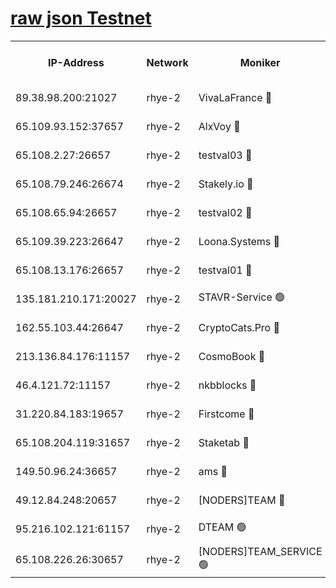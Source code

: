 
[raw json Testnet](https://rpc-check.quickt.stavr.tech/quickt/rpc-quickt-result.json)
=


<table><tr><th>IP-Address</th><th>Network</th><th>Moniker</th><th>Latest Block Height</th><th>Earliest Block Height</th><th>Catching Up</th><th>Tx Index</th><th>Voting Power</th><th>Scan Time</th></tr><tr><td>89.38.98.200:21027</td><td>rhye-2</td><td>VivaLaFrance 🔴</td><td>169681</td><td>1</td><td>False</td><td>off</td><td>10000</td><td>2024-01-03T17:57:53.703919136UTC</td></tr><tr><td>65.109.93.152:37657</td><td>rhye-2</td><td>AlxVoy 🔴</td><td>169681</td><td>1</td><td>False</td><td>on</td><td>92921</td><td>2024-01-03T17:57:56.141818394UTC</td></tr><tr><td>65.108.2.27:26657</td><td>rhye-2</td><td>testval03 🔴</td><td>169682</td><td>1</td><td>False</td><td>on</td><td>11002050</td><td>2024-01-03T17:57:58.865749634UTC</td></tr><tr><td>65.108.79.246:26674</td><td>rhye-2</td><td>Stakely.io 🔴</td><td>169682</td><td>1</td><td>False</td><td>on</td><td>10010</td><td>2024-01-03T17:58:01.240253145UTC</td></tr><tr><td>65.108.65.94:26657</td><td>rhye-2</td><td>testval02 🔴</td><td>169682</td><td>1</td><td>False</td><td>on</td><td>11002050</td><td>2024-01-03T17:58:02.079603077UTC</td></tr><tr><td>65.109.39.223:26647</td><td>rhye-2</td><td>Loona.Systems 🔴</td><td>169683</td><td>1</td><td>False</td><td>off</td><td>86949</td><td>2024-01-03T17:58:04.551997446UTC</td></tr><tr><td>65.108.13.176:26657</td><td>rhye-2</td><td>testval01 🔴</td><td>169683</td><td>1</td><td>False</td><td>on</td><td>13082010</td><td>2024-01-03T17:58:05.622162135UTC</td></tr><tr><td>135.181.210.171:20027</td><td>rhye-2</td><td>STAVR-Service 🟢</td><td>169685</td><td>1</td><td>False</td><td>on</td><td>0</td><td>2024-01-03T17:58:14.156145876UTC</td></tr><tr><td>162.55.103.44:26647</td><td>rhye-2</td><td>CryptoCats.Pro 🔴</td><td>169689</td><td>1</td><td>False</td><td>off</td><td>9999</td><td>2024-01-03T17:58:36.204946602UTC</td></tr><tr><td>213.136.84.176:11157</td><td>rhye-2</td><td>CosmoBook 🔴</td><td>169687</td><td>65301</td><td>False</td><td>off</td><td>1528057</td><td>2024-01-03T17:58:29.822434139UTC</td></tr><tr><td>46.4.121.72:11157</td><td>rhye-2</td><td>nkbblocks 🔴</td><td>169680</td><td>70101</td><td>False</td><td>off</td><td>81901</td><td>2024-01-03T17:57:49.309091638UTC</td></tr><tr><td>31.220.84.183:19657</td><td>rhye-2</td><td>Firstcome 🔴</td><td>169682</td><td>97501</td><td>False</td><td>off</td><td>728545</td><td>2024-01-03T17:57:58.530850028UTC</td></tr><tr><td>65.108.204.119:31657</td><td>rhye-2</td><td>Staketab 🔴</td><td>122115</td><td>121601</td><td>False</td><td>on</td><td>9900</td><td>2024-01-03T17:58:04.967719087UTC</td></tr><tr><td>149.50.96.24:36657</td><td>rhye-2</td><td>ams 🔴</td><td>169686</td><td>133501</td><td>False</td><td>on</td><td>10786</td><td>2024-01-03T17:58:19.145882611UTC</td></tr><tr><td>49.12.84.248:20657</td><td>rhye-2</td><td>[NODERS]TEAM 🔴</td><td>169685</td><td>146001</td><td>False</td><td>on</td><td>59690</td><td>2024-01-03T17:58:16.454340034UTC</td></tr><tr><td>95.216.102.121:61157</td><td>rhye-2</td><td>DTEAM 🟢</td><td>169682</td><td>154401</td><td>False</td><td>on</td><td>0</td><td>2024-01-03T17:58:01.737427507UTC</td></tr><tr><td>65.108.226.26:30657</td><td>rhye-2</td><td>[NODERS]TEAM_SERVICE 🟢</td><td>169683</td><td>156501</td><td>False</td><td>on</td><td>0</td><td>2024-01-03T17:58:05.294173222UTC</td></tr></table>